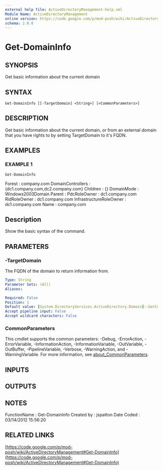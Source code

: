 ```yaml
---
external help file: ActiveDirectoryManagement-help.xml
Module Name: ActiveDirectoryManagement
online version: https://code.google.com/p/mod-posh/wiki/ActiveDirectoryManagement#Get-DomainInfo
schema: 2.0.0
---
```


# Get-DomainInfo

## SYNOPSIS
Get basic information about the current domain

## SYNTAX

```
Get-DomainInfo [[-TargetDomain] <String>] [<CommonParameters>]
```

## DESCRIPTION
Get basic information about the current domain, or from an external domain
that you have rights to by setting TargetDomain to it's FQDN.

## EXAMPLES

### EXAMPLE 1
```
Get-DomainInfo
```

Forest                  : company.com
DomainControllers       : {dc1.company.com,dc2.company.com}
Children                : {}
DomainMode              : Windows2003Domain
Parent                  :
PdcRoleOwner            : dc1.company.com
RidRoleOwner            : dc1.company.com
InfrastructureRoleOwner : dc1.company.com
Name                    : company.com

Description
-----------
Show the basic syntax of the command.

## PARAMETERS

### -TargetDomain
The FQDN of the domain to return information from.

```yaml
Type: String
Parameter Sets: (All)
Aliases:

Required: False
Position: 1
Default value: [System.DirectoryServices.ActiveDirectory.Domain]::GetCurrentDomain().Name
Accept pipeline input: False
Accept wildcard characters: False
```

### CommonParameters
This cmdlet supports the common parameters: -Debug, -ErrorAction, -ErrorVariable, -InformationAction, -InformationVariable, -OutVariable, -OutBuffer, -PipelineVariable, -Verbose, -WarningAction, and -WarningVariable. For more information, see [about_CommonParameters](http://go.microsoft.com/fwlink/?LinkID=113216).

## INPUTS

## OUTPUTS

## NOTES
FunctionName : Get-DomainInfo
Created by   : jspatton
Date Coded   : 03/14/2012 15:56:20

## RELATED LINKS

[https://code.google.com/p/mod-posh/wiki/ActiveDirectoryManagement#Get-DomainInfo](https://code.google.com/p/mod-posh/wiki/ActiveDirectoryManagement#Get-DomainInfo)

